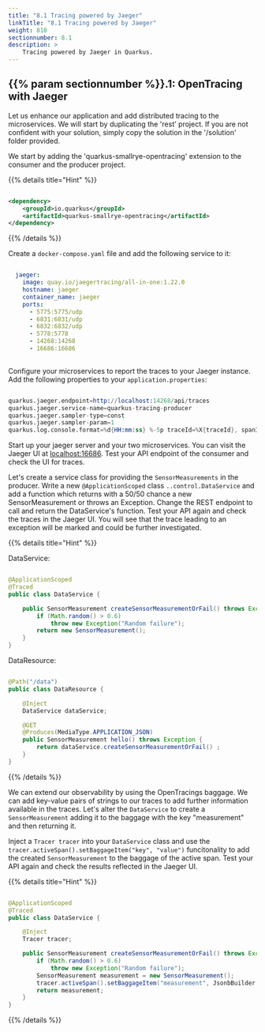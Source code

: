 ```yaml
---
title: "8.1 Tracing powered by Jaeger"
linkTitle: "8.1 Tracing powered by Jaeger"
weight: 810
sectionnumber: 8.1
description: >
    Tracing powered by Jaeger in Quarkus.
---
```


## {{% param sectionnumber %}}.1: OpenTracing with Jaeger

Let us enhance our application and add distributed tracing to the microservices. We will start by duplicating the 'rest' project. If you are not confident with your solution, simply copy the solution in the '/solution' folder provided.

We start by adding the 'quarkus-smallrye-opentracing' extension to the consumer and the producer project.

{{% details title="Hint" %}}

```xml

<dependency>
    <groupId>io.quarkus</groupId>
    <artifactId>quarkus-smallrye-opentracing</artifactId>
</dependency>

```

{{% /details %}}

Create a `docker-compose.yaml` file and add the following service to it:

```yaml

  jaeger:
    image: quay.io/jaegertracing/all-in-one:1.22.0
    hostname: jaeger
    container_name: jaeger
    ports:
      - 5775:5775/udp
      - 6831:6831/udp
      - 6832:6832/udp
      - 5778:5778
      - 14268:14268
      - 16686:16686
      
```

Configure your microservices to report the traces to your Jaeger instance. Add the following properties to your `application.properties`:

```s

quarkus.jaeger.endpoint=http://localhost:14268/api/traces
quarkus.jaeger.service-name=quarkus-tracing-producer
quarkus.jaeger.sampler-type=const
quarkus.jaeger.sampler-param=1
quarkus.log.console.format=%d{HH:mm:ss} %-5p traceId=%X{traceId}, spanId=%X{spanId}, sampled=%X{sampled} [%c{2.}] (%t) %s%e%n

```

Start up your jaeger server and your two microservices. You can visit the Jaeger UI at [localhost:16686](http://localhost:16686). Test your API endpoint of the consumer and check the UI for traces.

Let's create a service class for providing the `SensorMeasurements` in the producer. Write a new `@ApplicationScoped` class `..control.DataService` and add a function which returns with a 50/50 chance a new SensorMeasurement or throws an Exception. Change the REST endpoint to call and return the DataService's function. Test your API again and check the traces in the Jaeger UI. You will see that the trace leading to an exception will be marked and could be further investigated.

{{% details title="Hint" %}}

DataService:
```java

@ApplicationScoped
@Traced
public class DataService {

    public SensorMeasurement createSensorMeasurementOrFail() throws Exception {
        if (Math.random() > 0.6)
            throw new Exception("Random failure");
        return new SensorMeasurement();
    }
}

```

DataResource:
```java

@Path("/data")
public class DataResource {

    @Inject
    DataService dataService;

    @GET
    @Produces(MediaType.APPLICATION_JSON)
    public SensorMeasurement hello() throws Exception {
        return dataService.createSensorMeasurementOrFail() ;
    }
}

```

{{% /details %}}

We can extend our observability by using the OpenTracings baggage. We can add key-value pairs of strings to our traces to add further information available in the traces. Let's alter the `DataService` to create a `SensorMeasurement` adding it to the baggage with the key "measurement" and then returning it.

Inject a `Tracer tracer` into your `DataService` class and use the `tracer.activeSpan().setBaggageItem("key", "value")` funcitonality to add the created `SensorMeasurement` to the baggage of the active span. Test your API again and check the results reflected in the Jaeger UI.

{{% details title="Hint" %}}

```java

@ApplicationScoped
@Traced
public class DataService {

    @Inject
    Tracer tracer;

    public SensorMeasurement createSensorMeasurementOrFail() throws Exception {
        if (Math.random() > 0.6)
            throw new Exception("Random failure");
        SensorMeasurement measurement = new SensorMeasurement();
        tracer.activeSpan().setBaggageItem("measurement", JsonbBuilder.create().toJson(measurement));
        return measurement;
    }
}

```

{{% /details %}}
